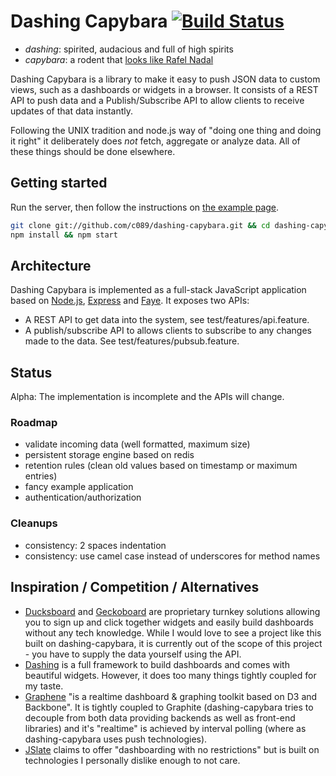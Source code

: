 # Dashing Capybara [![Build Status][travis.png]][travis]

* _dashing_: spirited, audacious and full of high spirits
* _capybara_: a rodent that [looks like Rafel Nadal][capys]

Dashing Capybara is a library to make it easy to push JSON data to custom
views, such as a dashboards or widgets in a browser. It consists of a REST API
to push data and a Publish/Subscribe API to allow clients to receive updates of
that data instantly.

Following the UNIX tradition and node.js way of "doing one thing and doing it
right" it deliberately does _not_ fetch, aggregate or analyze data. All of
these things should be done elsewhere.

## Getting started

Run the server, then follow the instructions on [the example page](http://localhost:3000).
```sh
git clone git://github.com/c089/dashing-capybara.git && cd dashing-capybara
npm install && npm start
```


## Architecture

Dashing Capybara is implemented as a full-stack JavaScript application based on
[Node.js][node], [Express][express] and [Faye][faye]. It exposes two APIs:

* A REST API to get data into the system, see test/features/api.feature.
* A publish/subscribe API to allows clients to subscribe to any changes made to
  the data. See test/features/pubsub.feature.

## Status

Alpha: The implementation is incomplete and the APIs will change.

### Roadmap

* validate incoming data (well formatted, maximum size)
* persistent storage engine based on redis
* retention rules (clean old values based on timestamp or maximum entries)
* fancy example application
* authentication/authorization

### Cleanups
* consistency: 2 spaces indentation
* consistency: use camel case instead of underscores for method names

## Inspiration / Competition / Alternatives

* [Ducksboard][ducksboard] and [Geckoboard][geckoboard] are proprietary turnkey
  solutions allowing you to sign up and click together widgets and easily build
  dashboards without any tech knowledge. While I would love to see a project
  like this built on dashing-capybara, it is currently out of the scope of this
  project - you have to supply the data yourself using the API.
* [Dashing][dashing] is a full framework to build dashboards and comes with
  beautiful widgets. However, it does too many things tightly coupled for my
  taste.
* [Graphene][graphene] "is a realtime dashboard & graphing toolkit based on D3
  and Backbone". It is tightly coupled to Graphite (dashing-capybara tries to
  decouple from both data providing backends as well as front-end libraries)
  and it's "realtime" is achieved by interval polling (where as
  dashing-capybara uses push technologies).
* [JSlate][jslate] claims to offer "dashboarding with no restrictions" but is
  built on technologies I personally dislike enough to not care.

[node]: http://faye.jcoglan.com/
[express]: http://expressjs.com/
[faye]: http://faye.jcoglan.com/
[capys]: http://capybarasthatlooklikerafaelnadal.tumblr.com/
[ducksboard]: http://ducksboard.com/
[geckoboard]: http://www.geckoboard.com/
[graphene]: https://github.com/jondot/graphene
[jslate]: http://jslate.com/
[travis.png]: https://secure.travis-ci.org/c089/dashing-capybara.png
[travis]: http://travis-ci.org/c089/dashing-capybara
[dashing]: http://shopify.github.io/dashing/
